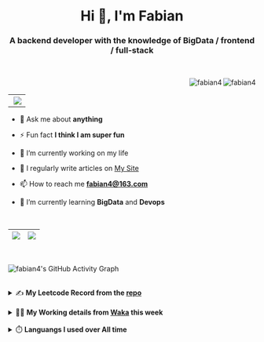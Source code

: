<h1 align="center">Hi 👋, I'm Fabian</h1>
<h3 align="center">A backend developer with the knowledge of BigData / frontend / full-stack</h3>

<br/>

<img align="right" src="https://komarev.com/ghpvc/?username=fabian4&label=views&color=0e75b6&style=flat" alt="fabian4" /><img align="right" src="https://img.shields.io/badge/Author-fabian4-orange?logo=Dark%20Reader" alt="fabian4" />

<br/>

<table align="right" border="0.5"><tr><th><img align="right"  src="https://github-readme-stats.vercel.app/api/top-langs/?username=fabian4&layout=compact&theme=buefy&hide_border=true"/</th></tr></table>

- 💬 Ask me about **anything**

- ⚡ Fun fact **I think I am super fun**

- 🔭 I’m currently working on my life

- 📝 I regularly write articles on [My Site](https://fabian4.site/)

- 📫 How to reach me **fabian4@163.com**

- 🌱 I’m currently learning **BigData** and **Devops** 

<!-- - 📄 Know about my Daily details on [My Personal Blog Galllery](https://fabian4.github.io/gallery/) -->

<br/>

|  <img align="center" src="https://github-readme-streak-stats.herokuapp.com/?user=fabian4&theme=gruvbox_duo&currStreakNum=2FD3EB&fire=pink&sideLabels=F00&hide_border=true&date_format=[Y.]n.j" /> |  <img align="center" src="https://github-readme-stats.vercel.app/api?username=fabian4&count_private=true&show_icons=true&theme=flag-india&show_owner=true&hide_border=true" />|
| ------------- | ------------- |

<br/>

![fabian4's GitHub Activity Graph](https://github-readme-activity-graph.cyclic.app/graph?username=fabian4&theme=github-light)

<br/>
<details>
  <summary>✍️ <b>My Leetcode Record from the <a href="https://github.com/fabian4/leetcode">repo</a></b></summary>
 
 ---
  
|[![Leetcode Stats](https://leetcard.jacoblin.cool/fabianbao?theme=light&font=Zen%20Kurenaido&ext=heatmap&site=cn&border=0)](https://leetcode-cn.com/u/fabianbao/)|
| ------------- |
  
<!--|[![Leetcode Stats](https://leetcard.jacoblin.cool/fabianbao?theme=light&font=Bubbler%20One&ext=heatmap&site=cn&border=0)](https://leetcode-cn.com/u/fabianbao/)|[![fabian's LeetCode Stats](https://leetcode-stats.vercel.app/api?username=fabian)](https://leetcode-cn.com/u/fabianbao/)|
| ------------- | ------------- | -->
  
|![image](https://user-images.githubusercontent.com/60428924/216034888-f8b4b00e-da4c-486c-9872-e4a18b9c6325.png)|
| ------------- |
|![image](https://user-images.githubusercontent.com/60428924/216035023-02273762-0103-4d59-affc-23d4d0c18d1d.png)|
  
</details>

<br/>

<details>
  <summary>👨‍💻 <b>My Working details from <a href="https://wakatime.com/@fabian4">Waka</a> this week</b></summary>

---

<!--START_SECTION:waka-->
![Code Time](http://img.shields.io/badge/Code%20Time-406%20hrs%2034%20mins-blue)

**I'm an Early 🐤** 

```text
🌞 Morning                719 commits         █████████░░░░░░░░░░░░░░░░   36.11 % 
🌆 Daytime                605 commits         ████████░░░░░░░░░░░░░░░░░   30.39 % 
🌃 Evening                648 commits         ████████░░░░░░░░░░░░░░░░░   32.55 % 
🌙 Night                  19 commits          ░░░░░░░░░░░░░░░░░░░░░░░░░   00.95 % 
```
📅 **I'm Most Productive on Wednesday** 

```text
Monday                   325 commits         ████░░░░░░░░░░░░░░░░░░░░░   16.32 % 
Tuesday                  306 commits         ████░░░░░░░░░░░░░░░░░░░░░   15.37 % 
Wednesday                352 commits         ████░░░░░░░░░░░░░░░░░░░░░   17.68 % 
Thursday                 289 commits         ████░░░░░░░░░░░░░░░░░░░░░   14.52 % 
Friday                   322 commits         ████░░░░░░░░░░░░░░░░░░░░░   16.17 % 
Saturday                 176 commits         ██░░░░░░░░░░░░░░░░░░░░░░░   08.84 % 
Sunday                   221 commits         ███░░░░░░░░░░░░░░░░░░░░░░   11.10 % 
```


📊 **This Week I Spent My Time On** 

```text
💬 Programming Languages: 
Java                     1 hr 52 mins        █████████░░░░░░░░░░░░░░░░   37.51 % 
XML                      1 hr 21 mins        ███████░░░░░░░░░░░░░░░░░░   27.14 % 
HTML                     39 mins             ███░░░░░░░░░░░░░░░░░░░░░░   13.16 % 
YAML                     37 mins             ███░░░░░░░░░░░░░░░░░░░░░░   12.51 % 
textmate                 21 mins             ██░░░░░░░░░░░░░░░░░░░░░░░   07.01 % 

🔥 Editors: 
IntelliJ                 3 hrs 55 mins       ████████████████████░░░░░   78.37 % 
WebStorm                 40 mins             ███░░░░░░░░░░░░░░░░░░░░░░   13.34 % 
GoLand                   24 mins             ██░░░░░░░░░░░░░░░░░░░░░░░   08.29 % 

💻 Operating System: 
Mac                      5 hrs 1 min         █████████████████████████   100.00 % 
```


<!--END_SECTION:waka-->
  
</details>

<br/>

<details>
  <summary>⏱️ <b>Languangs I used over All time</b></summary>
  
---
  
![languages all time](https://wakatime.com/share/@32ef5ac6-eac5-4886-805c-ce9fe059857e/efc24c85-e478-4696-bcbd-c5669145b831.svg)
  
</details>

